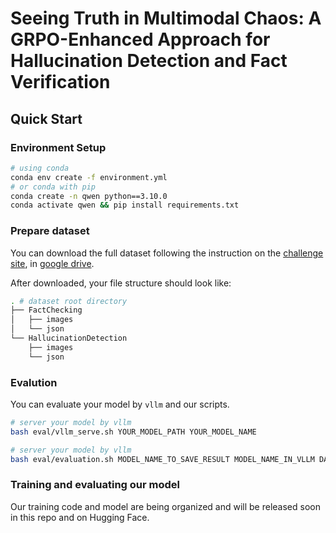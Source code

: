 # Seeing Truth in Multimodal Chaos: A GRPO-Enhanced Approach for Hallucination Detection and Fact Verification

## Quick Start

### Environment Setup

```bash
# using conda
conda env create -f environment.yml
# or conda with pip
conda create -n qwen python==3.10.0
conda activate qwen && pip install requirements.txt
```

### Prepare dataset

You can download the full dataset following the instruction on the [challenge site](https://mm-hall-fact.github.io/ACMMM2025/), in [google drive](https://drive.google.com/drive/folders/1jrOxkw4UIQHU7EaAqZFemcp5tXjqFx-Z).

After downloaded, your file structure should look like:

```bash
. # dataset root directory
├── FactChecking
│   ├── images
│   └── json
└── HallucinationDetection
    ├── images
    └── json
```

### Evalution

You can evaluate your model by `vllm` and our scripts.

```bash
# server your model by vllm
bash eval/vllm_serve.sh YOUR_MODEL_PATH YOUR_MODEL_NAME
```

```bash
# server your model by vllm
bash eval/evaluation.sh MODEL_NAME_TO_SAVE_RESULT MODEL_NAME_IN_VLLM DATASET_ROOT_DIR
```

### Training and evaluating our model

Our training code and model are being organized and will be released soon in this repo and on Hugging Face.
